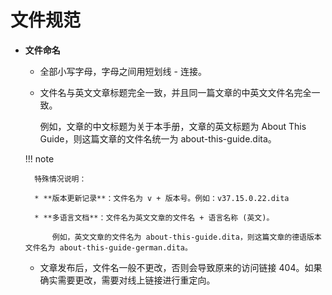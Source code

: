 # 文件规范

- **文件命名**
    - 全部小写字母，字母之间用短划线 - 连接。
    - 文件名与英文文章标题完全一致，并且同一篇文章的中英文文件名完全一致。

        例如，文章的中文标题为关于本手册，文章的英文标题为 About This Guide，则这篇文章的文件名统一为 about-this-guide.dita。

    !!! note

        特殊情况说明：

        * **版本更新记录**：文件名为 v + 版本号。例如：v37.15.0.22.dita

        * **多语言文档**：文件名为英文文章的文件名 + 语言名称 (英文)。

            例如，英文文章的文件名为 about-this-guide.dita，则这篇文章的德语版本文件名为 about-this-guide-german.dita。
    
    - 文章发布后，文件名一般不更改，否则会导致原来的访问链接 404。如果确实需要更改，需要对线上链接进行重定向。